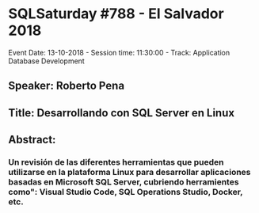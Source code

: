 # SQLSaturday #788 - El Salvador 2018
Event Date: 13-10-2018 - Session time: 11:30:00 - Track: Application  Database Development
## Speaker: Roberto Pena
## Title: Desarrollando con SQL Server en Linux
## Abstract:
### Un revisión de las diferentes herramientas que pueden utilizarse en la plataforma Linux para desarrollar aplicaciones basadas en Microsoft SQL Server, cubriendo herramientes como": Visual Studio Code, SQL Operations Studio, Docker, etc.
